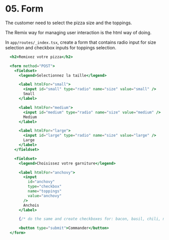 # 05. Form

The customer need to select the pizza size and the toppings.

The Remix way for managing user interaction is the html way of doing.

In `app/routes/_index.tsx`, create a form that contains radio input for size selection and
checkbox inputs for toppings selection.

```jsx
  <h2>Remixez votre pizza</h2>

  <form method="POST">
    <fieldset>
      <legend>Selectionnez la taille</legend>

      <label htmlFor="small">
        <input id="small" type="radio" name="size" value="small" />
        Small
      </label>

      <label htmlFor="medium">
        <input id="medium" type="radio" name="size" value="medium" />
        Medium
      </label>

      <label htmlFor="large">
        <input id="large" type="radio" name="size" value="large" />
        Large
      </label>
    </fieldset>

    <fieldset>
      <legend>Choisissez votre garniture</legend>

      <label htmlFor="anchovy">
        <input
          id="anchovy"
          type="checkbox"
          name="toppings"
          value="anchovy"
        />
        Anchois
      </label>

      {/* do the same and create checkboxes for: bacon, basil, chili, mozzarella, mushroom, olive, onion, pepper, pepperoni, sweetcorn, tomato */}

      <button type="submit">Commander</button>
  </form>
```
